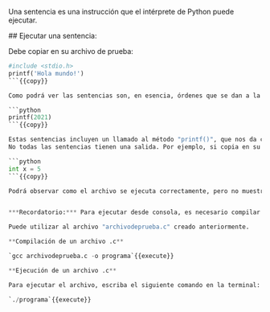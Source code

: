 Una sentencia es una instrucción que el intérprete de Python puede ejecutar.

## Ejecutar una sentencia:

Debe copiar en su archivo de prueba:

```python
#include <stdio.h>
printf('Hola mundo!')
```{{copy}}

Como podrá ver las sentencias son, en esencia, órdenes que se dan a la consola de Python.

```python
printf(2021)
```{{copy}}

Estas sentencias incluyen un llamado al método "printf()", que nos da como salida la entrada que le pasemos.
No todas las sentencias tienen una salida. Por ejemplo, si copia en su archivo:

```python
int x = 5
```{{copy}}

Podrá observar como el archivo se ejecuta correctamente, pero no muestra nada en la consola. 


***Recordatorio:*** Para ejecutar desde consola, es necesario compilar el archivo con los cambios realizados:

Puede utilizar al archivo "archivodeprueba.c" creado anteriormente. 

**Compilación de un archivo .c**

`gcc archivodeprueba.c -o programa`{{execute}}

**Ejecución de un archivo .c**

Para ejecutar el archivo, escriba el siguiente comando en la terminal:

`./programa`{{execute}}
